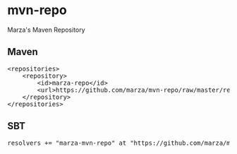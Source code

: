 mvn-repo
========

Marza's Maven Repository


Maven
---

<pre>
&lt;repositories&gt;
	&lt;repository&gt;
		&lt;id&gt;marza-repo&lt;/id&gt;
		&lt;url&gt;https://github.com/marza/mvn-repo/raw/master/releases&lt;/url&gt;
    &lt;/repository&gt;
&lt;/repositories&gt;
</pre>

SBT
----

<pre>
resolvers += "marza-mvn-repo" at "https://github.com/marza/mvn-repo/raw/master/releases"
</pre>
